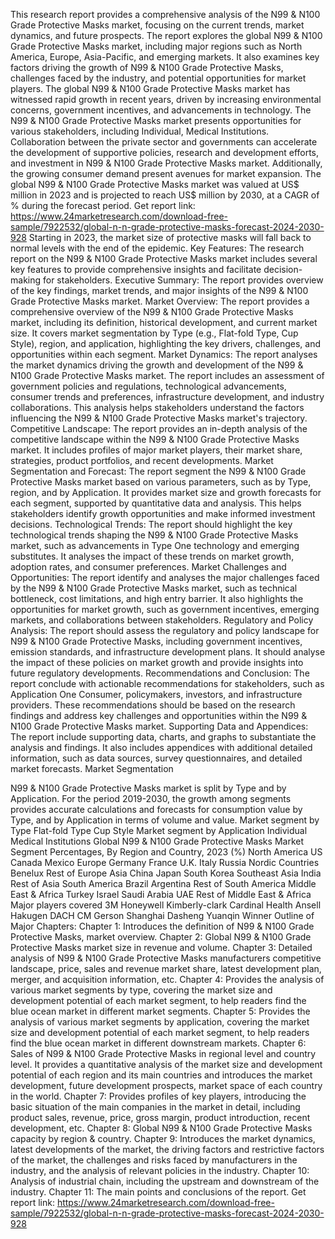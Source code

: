 This research report provides a comprehensive analysis of the N99 & N100 Grade Protective Masks market, focusing on the current trends, market dynamics, and future prospects. The report explores the global N99 & N100 Grade Protective Masks market, including major regions such as North America, Europe, Asia-Pacific, and emerging markets. It also examines key factors driving the growth of N99 & N100 Grade Protective Masks, challenges faced by the industry, and potential opportunities for market players.
The global N99 & N100 Grade Protective Masks market has witnessed rapid growth in recent years, driven by increasing environmental concerns, government incentives, and advancements in technology. The N99 & N100 Grade Protective Masks market presents opportunities for various stakeholders, including Individual, Medical Institutions. Collaboration between the private sector and governments can accelerate the development of supportive policies, research and development efforts, and investment in N99 & N100 Grade Protective Masks market. Additionally, the growing consumer demand present avenues for market expansion.
The global N99 & N100 Grade Protective Masks market was valued at US$ million in 2023 and is projected to reach US$ million by 2030, at a CAGR of % during the forecast period.
Get report link: https://www.24marketresearch.com/download-free-sample/7922532/global-n-n-grade-protective-masks-forecast-2024-2030-928 
Starting in 2023, the market size of protective masks will fall back to normal levels with the end of the epidemic.
Key Features:
The research report on the N99 & N100 Grade Protective Masks market includes several key features to provide comprehensive insights and facilitate decision-making for stakeholders.
Executive Summary: The report provides overview of the key findings, market trends, and major insights of the N99 & N100 Grade Protective Masks market.
Market Overview: The report provides a comprehensive overview of the N99 & N100 Grade Protective Masks market, including its definition, historical development, and current market size. It covers market segmentation by Type (e.g., Flat-fold Type, Cup Style), region, and application, highlighting the key drivers, challenges, and opportunities within each segment.
Market Dynamics: The report analyses the market dynamics driving the growth and development of the N99 & N100 Grade Protective Masks market. The report includes an assessment of government policies and regulations, technological advancements, consumer trends and preferences, infrastructure development, and industry collaborations. This analysis helps stakeholders understand the factors influencing the N99 & N100 Grade Protective Masks market's trajectory.
Competitive Landscape: The report provides an in-depth analysis of the competitive landscape within the N99 & N100 Grade Protective Masks market. It includes profiles of major market players, their market share, strategies, product portfolios, and recent developments.
Market Segmentation and Forecast: The report segment the N99 & N100 Grade Protective Masks market based on various parameters, such as by Type, region, and by Application. It provides market size and growth forecasts for each segment, supported by quantitative data and analysis. This helps stakeholders identify growth opportunities and make informed investment decisions.
Technological Trends: The report should highlight the key technological trends shaping the N99 & N100 Grade Protective Masks market, such as advancements in Type One technology and emerging substitutes. It analyses the impact of these trends on market growth, adoption rates, and consumer preferences.
Market Challenges and Opportunities: The report identify and analyses the major challenges faced by the N99 & N100 Grade Protective Masks market, such as technical bottleneck, cost limitations, and high entry barrier. It also highlights the opportunities for market growth, such as government incentives, emerging markets, and collaborations between stakeholders.
Regulatory and Policy Analysis: The report should assess the regulatory and policy landscape for N99 & N100 Grade Protective Masks, including government incentives, emission standards, and infrastructure development plans. It should analyse the impact of these policies on market growth and provide insights into future regulatory developments.
Recommendations and Conclusion: The report conclude with actionable recommendations for stakeholders, such as Application One Consumer, policymakers, investors, and infrastructure providers. These recommendations should be based on the research findings and address key challenges and opportunities within the N99 & N100 Grade Protective Masks market.
Supporting Data and Appendices: The report include supporting data, charts, and graphs to substantiate the analysis and findings. It also includes appendices with additional detailed information, such as data sources, survey questionnaires, and detailed market forecasts.
Market Segmentation

N99 & N100 Grade Protective Masks market is split by Type and by Application. For the period 2019-2030, the growth among segments provides accurate calculations and forecasts for consumption value by Type, and by Application in terms of volume and value.
Market segment by Type
Flat-fold Type
Cup Style
Market segment by Application
Individual
Medical Institutions
Global N99 & N100 Grade Protective Masks Market Segment Percentages, By Region and Country, 2023 (%)
North America
US
Canada
Mexico
Europe
Germany
France
U.K.
Italy
Russia
Nordic Countries
Benelux
Rest of Europe
Asia
China
Japan
South Korea
Southeast Asia
India
Rest of Asia
South America
Brazil
Argentina
Rest of South America
Middle East & Africa
Turkey
Israel
Saudi Arabia
UAE
Rest of Middle East & Africa
Major players covered
3M
Honeywell
Kimberly-clark
Cardinal Health
Ansell
Hakugen
DACH
CM
Gerson
Shanghai Dasheng
Yuanqin
Winner
Outline of Major Chapters:
Chapter 1: Introduces the definition of N99 & N100 Grade Protective Masks, market overview.
Chapter 2: Global N99 & N100 Grade Protective Masks market size in revenue and volume.
Chapter 3: Detailed analysis of N99 & N100 Grade Protective Masks manufacturers competitive landscape, price, sales and revenue market share, latest development plan, merger, and acquisition information, etc.
Chapter 4: Provides the analysis of various market segments by type, covering the market size and development potential of each market segment, to help readers find the blue ocean market in different market segments.
Chapter 5: Provides the analysis of various market segments by application, covering the market size and development potential of each market segment, to help readers find the blue ocean market in different downstream markets.
Chapter 6: Sales of N99 & N100 Grade Protective Masks in regional level and country level. It provides a quantitative analysis of the market size and development potential of each region and its main countries and introduces the market development, future development prospects, market space of each country in the world.
Chapter 7: Provides profiles of key players, introducing the basic situation of the main companies in the market in detail, including product sales, revenue, price, gross margin, product introduction, recent development, etc.
Chapter 8: Global N99 & N100 Grade Protective Masks capacity by region & country.
Chapter 9: Introduces the market dynamics, latest developments of the market, the driving factors and restrictive factors of the market, the challenges and risks faced by manufacturers in the industry, and the analysis of relevant policies in the industry.
Chapter 10: Analysis of industrial chain, including the upstream and downstream of the industry.
Chapter 11: The main points and conclusions of the report.
Get report link: https://www.24marketresearch.com/download-free-sample/7922532/global-n-n-grade-protective-masks-forecast-2024-2030-928 
